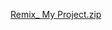 [Remix_ My Project.zip](https://github.com/Mayank-Shah26/Robot-Face/files/12804553/Remix_.My.Project.zip)
